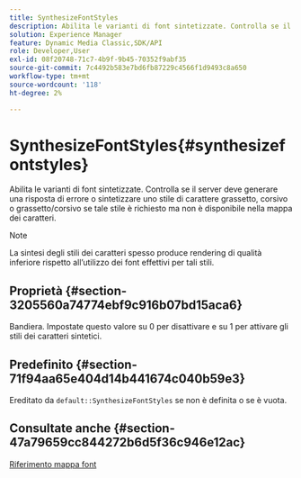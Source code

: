 ```yaml
---
title: SynthesizeFontStyles
description: Abilita le varianti di font sintetizzate. Controlla se il server deve generare una risposta di errore o sintetizzare uno stile di carattere grassetto, corsivo o grassetto/corsivo se tale stile è richiesto ma non è disponibile nella mappa dei caratteri.
solution: Experience Manager
feature: Dynamic Media Classic,SDK/API
role: Developer,User
exl-id: 08f20748-71c7-4b9f-9b45-70352f9abf35
source-git-commit: 7c4492b583e7bd6fb87229c4566f1d9493c8a650
workflow-type: tm+mt
source-wordcount: '118'
ht-degree: 2%

---
```


# SynthesizeFontStyles{#synthesizefontstyles}

Abilita le varianti di font sintetizzate. Controlla se il server deve generare una risposta di errore o sintetizzare uno stile di carattere grassetto, corsivo o grassetto/corsivo se tale stile è richiesto ma non è disponibile nella mappa dei caratteri.

>[!NOTE]
>
>La sintesi degli stili dei caratteri spesso produce rendering di qualità inferiore rispetto all’utilizzo dei font effettivi per tali stili.

## Proprietà {#section-3205560a74774ebf9c916b07bd15aca6}

Bandiera. Impostate questo valore su 0 per disattivare e su 1 per attivare gli stili dei caratteri sintetici.

## Predefinito {#section-71f94aa65e404d14b441674c040b59e3}

Ereditato da `default::SynthesizeFontStyles` se non è definita o se è vuota.

## Consultate anche {#section-47a79659cc844272b6d5f36c946e12ac}

[Riferimento mappa font](../../../../../is-api/image-catalog/image-serving-api-ref/c-image-catalog-reference/c-font-map-reference/c-font-map-reference.md#concept-f81f319d03c646c5a8ef87b3277dd37d)
